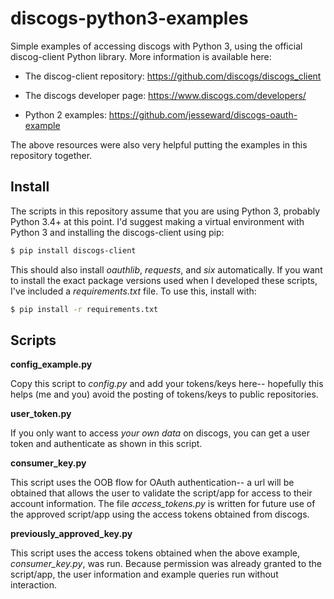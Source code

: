 # discogs-python3-examples

Simple examples of accessing discogs with Python 3, using the official
discog-client Python library. More information is available here:

* The discog-client repository: https://github.com/discogs/discogs_client

* The discogs developer page: https://www.discogs.com/developers/

* Python 2 examples: https://github.com/jesseward/discogs-oauth-example

The above resources were also very helpful putting the examples in this
repository together.

## Install

The scripts in this repository assume that you are using Python 3, probably
Python 3.4+ at this point. I'd suggest making a virtual environment with 
Python 3 and installing the discogs-client using pip:

```bash
$ pip install discogs-client
```

This should also install *oauthlib*, *requests*, and *six* automatically. If 
you want to install the exact package versions used when I developed these
scripts, I've included a *requirements.txt* file. To use this, install with:

```bash
$ pip install -r requirements.txt
```

## Scripts

**config_example.py**

Copy this script to *config.py* and add your tokens/keys here-- hopefully
this helps (me and you) avoid the posting of tokens/keys to public
repositories.

**user_token.py**

If you only want to access *your own data* on discogs, you can get a user token
and authenticate as shown in this script.

**consumer_key.py**

This script uses the OOB flow for OAuth authentication-- a url will be obtained
that allows the user to validate the script/app for access to their account
information.  The file *access_tokens.py* is written for future use of the
approved script/app using the access tokens obtained from discogs.

**previously_approved_key.py**

This script uses the access tokens obtained when the above example,
*consumer_key.py*, was run.  Because permission was already granted to the
script/app, the user information and example queries run without
interaction.
